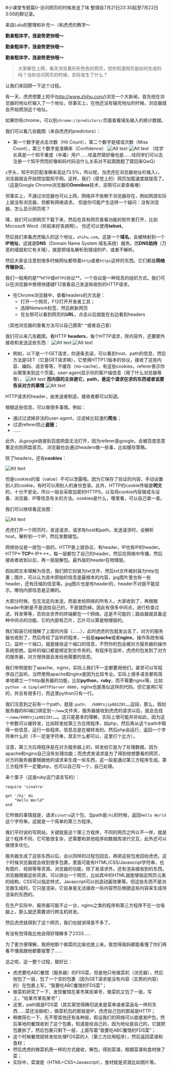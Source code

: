 #小课堂专题篇0-访问网页的时候发送了啥
整理自7月21日23:30起至7月22日3:00的群记录。

来自Lulu的整理和补充～（和虎虎的教学～

**勤查粗体字，涨姿势更快哦～**

**勤查粗体字，涨姿势更快哦～**

**勤查粗体字，涨姿势更快哦～**

>大家都在上网，每天浏览着形形色色的网页，但你知道网页是如何生成的吗？当你访问网页的时候，实际发生了什么？

让我们来回顾一下这个过程。

有一天，虎虎想要上知乎(http://www.zhihu.com/)浏览一个大新闻，首先他在浏览器的地址栏输入了一个地址，但事实上，在他还没有输完地址的时候，浏览器就会开始预测这个地址。

如果你有chrome，可以到`chrome://predictors/`页面查看域名输入的统计数据。

我们可以看几张截图（来自虎虎的predictors）：
- 第一个数字是点击次数（Hit Count），第二个数字是错误次数（Miss Count），第三个数字是准确率（Confidence）
![Alt text](./IMG_4434.JPG)
![Alt text](./IMG_4435.JPG)
（哇学长真是一个知乎重度（中毒）用户……哇虽然窝好像也是……哇同学们可以去注册一个知乎然而好像和码代码没什么关系对不起窝跑题了窝回来QwQ）

`z`字头，知乎的匹配准确率高达73.5%，所以呢，当虎虎在浏览器地址栏输入`z`，浏览器就会开始预加载知乎网。这样，我们（感觉上的）网页加载速度就提高了。（这是Google Chrome浏览器的**Omnibox**技术，泥萌可以查查看嗷）

但事实上，不通过浏览器也可以上网，网络并不依赖于浏览器存在，例如网游实际上就没有浏览器，但都有网络请求。
但是你可能产生这样一个疑问：没有浏览器，怎么显示网页呢？

噗，我们可以把网页下载下来，然后在具有网页查看功能的软件里打开，比如Microsoft Word（听起来好丧病啊）。
你还可以使用**telnet**。

然后我们来看虎虎输入的这个地址，`zhihu.com`。这是一个**域名**，会被映射到一个**IP地址**，这就是**DNS**（Domain Name System 域名系统）服务。而**DNS劫持**（万恶的墙就和它有关哦），就是把域名解析到错误的IP，或者不解析。

然后大家会注意到很多时候网址都带着`http`或者`https`这样的东西。它们都是**网络传输协议**。

我们一般用的是**`HTTP`或`HTTPS`协议**。一个协议是一种信息的组织方式。我们可以在浏览器中使用快捷键F12查看自己发送和收到的HTTP请求。
- 在Chrome浏览器中，查看headers的方法是：
	- 打开一个网页，F12打开开发者工具；
	- 选择Network标签，然后刷新网页
	- 在左侧可以看到网页的**URL**，点击以后就能在右边看到headers

（其他浏览器的查看方法可以自己摸索^ ^或者自己查）

 我们可以来几张截图，看HTTP **headers**，每个HTTP请求，除内容外，还要额外接收和发送这些东西：
![Alt text](./IMG_4436.JPG)
![Alt text](./IMG_4437.JPG)
- 例如，以下是一个GET请求，你逐条去读，可以看到host、path的信息，然后方法是GET（它是GET请求嘛），它使用HTTP1.1版本的协议，接收了这些内容、编码、语言等等，不缓存（no-cache），有这些cookies，referer表示你从哪里来到这个页面，user-agent显示你的客户端信息（用了什么浏览器等等），
![Alt text](./IMG_4438.JPG)
**而内容的主体是它，path，是这个请求在求的东西或者说要告诉对方的事情**
![Alt text](./IMG_4439.JPG)

HTTP请求的header，由发送者制造，接收者都可以知道。

根据这些信息，可以做很多事情。例如：
- 通过过滤掉非法的user-agent，过滤掉比较渣的**爬虫**；
- 过滤referer防止**盗链**；
- ……

此外，从google链接到百度网盘无法打开，因为referer是google，会被百度恶意重定向到网盘首页。
浏览器也会通过headers做一些事，比如缓存策略。

 除了headers，还有**cookies**：

![Alt text](./IMG_4440.JPG)

但是cookies的值（value）不可以泄露哦。因为它保存了验证的内容，手动设置别人的cookie，有时可以用别人的身份登录。此外，HTTP的cookie传输是**明文**的，十分不安全。所以一般会采取加密的HTTPS，以及将cookie内容做成与设备、浏览器、IP等信息有关的方法。cookies是什么，哪里看，可以自己查一查。

我们可以继续看这张图：

![Alt text](./IMG_4438.JPG)

虎虎打开一个网页时，发送请求，请求有host和path，发送请求时，会解析host，解析到一个IP，然后发数据包。

网络协议是一层包一层的，HTTP是上层协议，有header，IP也有IP的header。HTTP<-**TCP**<-IP<-**，每一层都包了自己的header，然后在网络中传播，然后接收者收到以后，再一层层解包。最外层的header在物理层。

假如把文本理解为信息，我们把它封装为txt文件，然后txt文件被封装为http包裹；图片，可以认为其中原始的信息是最根本的内容，jpg图片里也有一些header，还有压缩的信息等。jpg图片也是有header的，header不对就不能显示，哪怕内部信息是正确的。

大部分时候，包无法定向发送，而是发给网络的所有人，大家收到了，再根据header判断是不是送给自己的，不是就扔掉。因此有很多中间点，进行检查过滤，转发等等，否则全世界的终端都在一个网络，这是不可能的；路由器就具备这种中间点的功能，它的内部有芯片，芯片可以算是物理层的。

我们假装已经理解了上面的内容（……），此时虎虎的包就发出去了，对方的服务器也收到了，然后传给了监听的程序，一般是**apache**或者**nginx**。操作系统有端口，监听一个端口，就是接收这个端口的信息，不然你的包会被对方服务器的操作系统拒绝。监听的端口都是绑定到文件夹的。有程序在监听，虎虎的包发到了对方的服务器，对方很快就会发给他需要的信息。

我们举例提到了apache、nginx，实际上我们不一定都要用他们，甚至可以写程序自己监听。当然使用apache和nginx是因为比较专业。实际上很多语言都有简单地建立一个http服务器的功能，比如**python、ruby**，而不需要nginx等。比如`python -m SimpleHTTPServer 8080`，nginx也是类似这样的代码，但它是用C写的，并且有很多行，而这里python只有一行。

我们注意到之前有一个path，就是`:path:  /60NYsjip0QIZ8t……`这段，那么，假如服务器的80端口绑定到`～/www`文件夹，服务器接收到虎虎的请求以后，就会去找`～/www/60NYsjip0QIZ8t……`。这只是基本的理解，实际上很可能并非如此，因为这个参数可以被转发，比如转发给第三方应用程序，如php，然后再从这个path中取得一些信息，运行一些程序。信息总是在被转发的。然后php会运行，返回一个字符串什么的（不一定是字符串，其实什么都可以，这里打个比方）。

注意，第三方应用程序是在对方服务器上的，转发给它是为了处理数据，因为apache和nginx自己没有处理功能；而虎虎发请求是为了得到他想要看的网页，对方的服务器要根据他的请求来生成一些东西，这一般是通过第三方程序生成。第三方程序不一定要php，也可以自己写一个，自己处理。

来个栗子（这是ruby这门语言写的）：
```
require 'sinatra'

get '/hi' do
	"Hello World"
end
```

它所做的事情就是，请求`sinatra`这个包，当path是`/hi`的时候，返回`Hello World`这个字符串。这就是一个简单的第三方程序。

我们平时说的写网站，关键就是这个第三方程序，不同的网页之所以不一样，就是这个程序不同，它可能很复杂，还需要和其他程序如数据库进行交互，此外还可以做很多优化。

服务器生成了这些东西以后，会以同样的过程包回去，再把这些包发回给虎虎。这个时候浏览器就会收到很多包裹，里面可能有HTML/CSS/Javascript字符串，也有图片、视频等等资源。浏览器的功能，除了发请求外，还有渲染接收到的东西。浏览器根据这些资源，可以排出一个网页，比如其中的HTML就能够指定网页元素的结构，CSS可以指定样式，Javascript可以创造动画效果等。但这些东西不是浏览器生成的，它只是渲染，它自身是无法接收一些内容然后根据这些内容来生成待渲染的东西的。

在生产实际中，服务器可能不止一台，nginx之类的程序和第三方程序不在一台电脑上，那么就还需要进行跨主机转发。

然后虎虎就得到了这个网页，我们也就讲得差不多了。

有没有觉得我比他说得好理解多了2333……

为了更方便理解，我把他那个做菜的比喻也放上来。我觉得我妈都能看懂了你们再看不懂我跟他都要报警了……

总之呢，这一整个过程，就好比：
- 虎虎要吃ABC餐馆（服务器）的FDS菜，但是他只有做菜机（浏览器），然后他包了一层，包了一个空的包裹（因为GET请求是没有内容（实质的内容）的）在包裹上写，“我要吃ABC餐馆的FDS菜”；
- 做菜机研究了一下，发现餐馆在某市某街某号，做菜机又包了一层，写上，“给某市某街某号”；
- 这里，path就是FDS菜（其实窝觉得确切说来是菜单或者菜品名一样的东西……菜还没做呢），做菜机包的那层是IP，虎虎自己包的那层是HTTP；
- 稍微简化一下，先不管其他还有各种层，假设我们的网络可以直接发IP包，然后某地的餐馆收到了这个包裹，知道是给自己的，因为地址是自己的，它就把包裹拆了，然后包裹只剩下一层，上面写着“我要吃ABC餐馆的FDS菜”；
- 这个时候餐馆就转发给处理FDS菜的人（第三方应用程序），然后返回菜谱和食材；
- 然后虎虎的做菜机用一样的方式接收，解包，得到菜谱，根据菜谱和食材做了菜；
- 实际中，菜谱是（HTML+CSS+Javascript），食材就是资源比如图片等。







